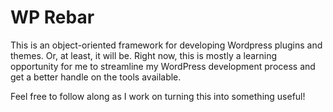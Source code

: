 # WP Rebar

This is an object-oriented framework for developing Wordpress plugins and themes. Or, at least, it will be. Right now, this is mostly a learning opportunity for me to streamline my WordPress development process and get a better handle on the tools available.

Feel free to follow along as I work on turning this into something useful!
